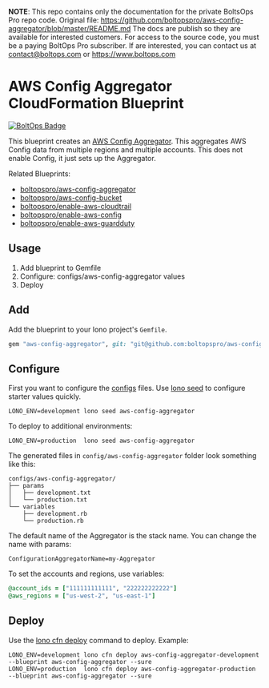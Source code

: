 <!-- note marker start -->
**NOTE**: This repo contains only the documentation for the private BoltsOps Pro repo code.
Original file: https://github.com/boltopspro/aws-config-aggregator/blob/master/README.md
The docs are publish so they are available for interested customers.
For access to the source code, you must be a paying BoltOps Pro subscriber.
If are interested, you can contact us at contact@boltops.com or https://www.boltops.com

<!-- note marker end -->

# AWS Config Aggregator CloudFormation Blueprint

[![BoltOps Badge](https://img.boltops.com/boltops/badges/boltops-badge.png)](https://www.boltops.com)

This blueprint creates an [AWS Config Aggregator](https://docs.aws.amazon.com/config/latest/developerguide/setup-aggregator-console.html).  This aggregates AWS Config data from multiple regions and multiple accounts. This does not enable Config, it just sets up the Aggregator.

Related Blueprints:

* [boltopspro/aws-config-aggregator](https://github.com/boltopspro-docs/aws-config-aggregator)
* [boltopspro/aws-config-bucket](https://github.com/boltopspro-docs/aws-config-bucket)
* [boltopspro/enable-aws-cloudtrail](https://github.com/boltopspro-docs/enable-aws-cloudtrail)
* [boltopspro/enable-aws-config](https://github.com/boltopspro-docs/enable-aws-config)
* [boltopspro/enable-aws-guardduty](https://github.com/boltopspro-docs/enable-guardduty)

## Usage

1. Add blueprint to Gemfile
2. Configure: configs/aws-config-aggregator values
3. Deploy

## Add

Add the blueprint to your lono project's `Gemfile`.

```ruby
gem "aws-config-aggregator", git: "git@github.com:boltopspro/aws-config-aggregator.git"
```

## Configure

First you want to configure the [configs](https://lono.cloud/docs/core/configs/) files. Use [lono seed](https://lono.cloud/reference/lono-seed/) to configure starter values quickly.

    LONO_ENV=development lono seed aws-config-aggregator

To deploy to additional environments:

    LONO_ENV=production  lono seed aws-config-aggregator

The generated files in `config/aws-config-aggregator` folder look something like this:

    configs/aws-config-aggregator/
    ├── params
    │   ├── development.txt
    │   └── production.txt
    └── variables
        ├── development.rb
        └── production.rb

The default name of the Aggregator is the stack name.  You can change the name with params:

    ConfigurationAggregatorName=my-Aggregator

To set the accounts and regions, use variables:

```ruby
@account_ids = ["111111111111", "222222222222"]
@aws_regions = ["us-west-2", "us-east-1"]
```

## Deploy

Use the [lono cfn deploy](http://lono.cloud/reference/lono-cfn-deploy/) command to deploy. Example:

    LONO_ENV=development lono cfn deploy aws-config-aggregator-development --blueprint aws-config-aggregator --sure
    LONO_ENV=production  lono cfn deploy aws-config-aggregator-production  --blueprint aws-config-aggregator --sure
